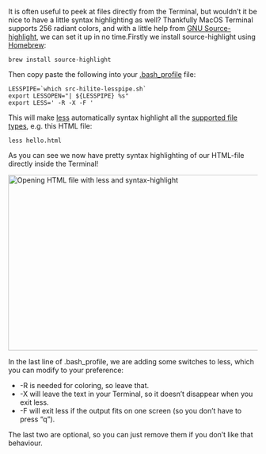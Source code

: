 It is often useful to peek at files directly from the Terminal, but wouldn’t it be nice to have a little syntax highlighting as well? Thankfully MacOS Terminal supports 256 radiant colors, and with a little help from [GNU Source-highlight](http://www.gnu.org/software/src-highlite/source-highlight.html), we can set it up in no time.Firstly we install source-highlight using [Homebrew](http://brew.sh/):

<!-- more-->

`brew install source-highlight`

Then copy paste the following into your [.bash_profile](http://www.joshstaiger.org/archives/2005/07/bash_profile_vs.html) file:

    LESSPIPE=`which src-hilite-lesspipe.sh`
    export LESSOPEN="| ${LESSPIPE} %s"
    export LESS=' -R -X -F '

This will make [less](https://developer.apple.com/library/mac/documentation/Darwin/Reference/ManPages/man1/less.1.html) automatically syntax highlight all the [supported file types](http://www.gnu.org/software/src-highlite/source-highlight.html#Supported-languages), e.g. this HTML file:

`less hello.html`

As you can see we now have pretty syntax highlighting of our HTML-file directly inside the Terminal!

<p>
    <img alt="Opening HTML file with less and syntax-highlight" src="/images/blog/syntax-highlight-files-macos-terminal-less/less.png" srcset="/images/blog/syntax-highlight-files-macos-terminal-less/less-2x.png 2x" width="509" height="354">
</p>

In the last line of .bash_profile, we are adding some switches to less, which you can modify to your preference:

* -R is needed for coloring, so leave that.
* -X will leave the text in your Terminal, so it doesn’t disappear when you exit less.
* -F will exit less if the output fits on one screen (so you don’t have to press “q”).

The last two are optional, so you can just remove them if you don’t like that behaviour.
